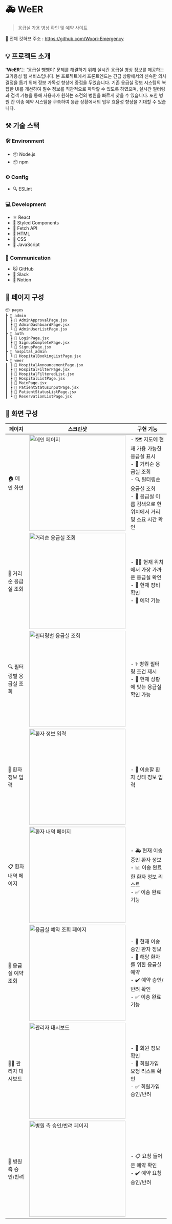 # 🚑 WeER 
> 응급실 가용 병상 확인 및 예약 사이트

📁 전체 깃허브 주소 : https://github.com/Woori-Emergency

## 💡 프로젝트 소개

<b>'WeER'</b>는 '응급실 뺑뺑이' 문제를 해결하기 위해 실시간 응급실 병상 정보를 제공하는 고가용성 웹 서비스입니다. 본 프로젝트에서 프론트엔드는 긴급 상황에서의 신속한 의사결정을 돕기 위해 정보 가독성 향상에 중점을 두었습니다. 기존 응급실 정보 시스템의 복잡한 UI를 개선하여 필수 정보를 직관적으로 파악할 수 있도록 하였으며, 실시간 필터링과 검색 기능을 통해 사용자가 원하는 조건의 병원을 빠르게 찾을 수 있습니다. 또한 병원 간 이송 예약 시스템을 구축하여 응급 상황에서의 업무 효율성 향상을 기대할 수 있습니다.

## ⚒️ 기술 스택

### 🛠️ Environment
- 📦 Node.js
- 📦 npm

### ⚙️ Config
- 🔍 ESLint

### 💻 Development
- ⚛️ React
- 🎨 Styled Components
- 🔄 Fetch API
- 📄 HTML
- 🎯 CSS
- 💫 JavaScript

### 🤝 Communication
- 🐱 GitHub
- 💬 Slack
- 📝 Notion

## 📁 페이지 구성

```
📦 pages
┣ 📂 admin
┃ ┣ 📜 AdminApprovalPage.jsx
┃ ┣ 📜 AdminDashboardPage.jsx
┃ ┗ 📜 AdminUserListPage.jsx
┣ 📂 auth
┃ ┣ 📜 LoginPage.jsx
┃ ┣ 📜 SignupCompletePage.jsx
┃ ┗ 📜 SignupPage.jsx
┣ 📂 hospital_admin
┃ ┗ 📜 HospitalBookingListPage.jsx
┗ 📂 weer
┃ ┣ 📜 HospitalAnnouncementPage.jsx
┃ ┣ 📜 HospitalFilterPage.jsx
┃ ┣ 📜 HospitalFilteredList.jsx
┃ ┣ 📜 HospitalListPage.jsx
┃ ┣ 📜 MainPage.jsx
┃ ┣ 📜 PatientStatusInputPage.jsx
┃ ┣ 📜 PatientStatusListPage.jsx
┃ ┗ 📜 ReservationListPage.jsx
```

## 📱 화면 구성

| 페이지 | 스크린샷 | 구현 기능 |
|--------------------------------|--------------------------|--------------------------|
| 🏠 메인 화면 | <img src="https://github.com/user-attachments/assets/8e04f9ad-d34e-4d98-a24d-5aa860cc9e3b" width="300" alt="메인 페이지"/> | - 🗺️ 지도에 현재 가용 가능한 응급실 표시 <br>- 📍 거리순 응급실 조회<br>- 🔍 필터링순 응급실 조회<br> - 🏥 응급실 이름 검색으로 현 위치에서 거리 및 소요 시간 확인 |
| 📍 거리순 응급실 조회| <img src="https://github.com/user-attachments/assets/599e05fc-58b0-4efa-b5e8-80c31b4e227b" width="300" alt="거리순 응급실 조회"/> | - 🚶‍♂️ 현재 위치에서 가장 가까운 응급실 확인 <br>- 🔧 현재 장비 확인<br> - 📅 예약 기능 |
| 🔍 필터링별 응급실 조회 | <img src="https://github.com/user-attachments/assets/348197cd-4690-41dd-9a86-9d2dc86c9ee1" width="300" alt="필터링별 응급실 조회"/> | - ⚕️ 병원 필터링 조건 제시<br>- 🏥 현재 상황에 맞는 응급실 확인 가능 |
| 👤 환자 정보 입력| <img src="https://github.com/user-attachments/assets/ba545f3b-c18a-49c8-aa7a-9def84c9eef9" width="300" alt="환자 정보 입력"/> | - 📝 이송할 환자 상태 정보 입력 |
| 📋 환자 내역 페이지 | <img src="https://github.com/user-attachments/assets/97b329f6-da32-4f67-84f2-0195b5e1c6b3" width="300" alt="환자 내역 페이지"/> | - 🚑 현재 이송중인 환자 정보<br>- 📊 이송 완료한 환자 정보 리스트 <br>- ✅ 이송 완료 기능|
| 📅 응급실 예약 조회| <img src="https://github.com/user-attachments/assets/dad8ff2f-ce35-4431-b319-219ca50d939f" width="300" alt="응급실 예약 조회 페이지"/> | - 🏃 현재 이송중인 환자 정보<br>- 🔖 해당 환자를 위한 응급실 예약<br>- ✔️ 예약 승인/반려 확인<br> - ✅ 이송 완료 기능 |
| 👨‍💼 관리자 대시보드| <img src="https://github.com/user-attachments/assets/9c96b1cd-88a7-4dca-9ba8-479c37abc651" width="300" alt="관리자 대시보드"/> | - 👥 회원 정보 확인 <br>- 📝 회원가입 요청 리스트 확인 <br>- ✅ 회원가입 승인/반려 |
| 🏥 병원 측 승인/반려 | <img src="https://github.com/user-attachments/assets/8f103fcf-2f19-4223-9620-655e9e5eeb09" width="300" alt="병원 측 승인/반려 페이지"/> | - 📋 요청 들어온 예약 확인<br>- ✔️ 예약 요청 승인/반려 |

